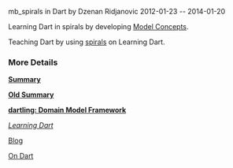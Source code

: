 mb_spirals in Dart
by Dzenan Ridjanovic
2012-01-23 -- 2014-01-20

Learning Dart in spirals by developing
[Model Concepts](https://github.com/dzenanr/model_concepts).

Teaching Dart by using [spirals](https://github.com/dzenanr/mb_spirals) on Learning Dart.

### More Details

[**Summary**](http://goo.gl/KEaHDL)

[**Old Summary**](http://goo.gl/DqF7d)

[**dartling: Domain Model Framework**](http://goo.gl/Fd08zZ)

[*Learning Dart*](http://learningdart.org/)

[Blog](http://dzenanr.github.io/)

[On Dart](https://plus.google.com/+OndartMe)





